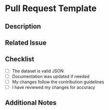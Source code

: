# Pull Request Template

## Description

<!-- Describe your changes and the motivation behind them -->

## Related Issue

<!-- If this PR addresses an open issue, link to it here -->

## Checklist

- [ ] The dataset is valid JSON
- [ ] Documentation was updated if needed
- [ ] My changes follow the contribution guidelines
- [ ] I have reviewed my changes for accuracy

## Additional Notes

<!-- Add any other relevant information here -->
